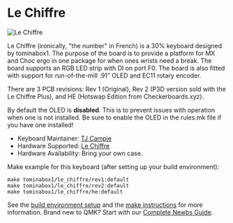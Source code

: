 # Le Chiffre

![Le Chiffre](https://i.imgur.com/X1WsUmdl.png)

Le Chiffre (ironically, "the number" in French) is a 30% keyboard designed by tominabox1.  The purpose of the board is to provide a platform for MX and Choc ergo in one package for when ones wrists need a break. The board supports an RGB LED strip with DI on port F0. The board is also fitted with support for run-of-the-mill .91" OLED and EC11 rotary encoder.  

There are 3 PCB revisions: Rev 1 (Original), Rev 2 (P3D version sold with the Le Chiffre Plus), and HE (Hotswap Edition from Checkerboards.xyz).

By default the OLED is **disabled**. This is to prevent issues with operation when one is not installed. Be sure to enable the OLED in the rules.mk file if you have one installed!
 
* Keyboard Maintainer: [TJ Campie](https://github.com/tominabox1)
* Hardware Supported: [Le Chiffre](https://github.com/tominabox1/Le-Chiffre-Keyboard)
* Hardware Availability: Bring your own case.

Make example for this keyboard (after setting up your build environment):

    make tominabox1/le_chiffre/rev1:default
    make tominabox1/le_chiffre/rev2:default
    make tominabox1/le_chiffre/he:default

See the [build environment setup](https://docs.qmk.fm/#/getting_started_build_tools) and the [make instructions](https://docs.qmk.fm/#/getting_started_make_guide) for more information. Brand new to QMK? Start with our [Complete Newbs Guide](https://docs.qmk.fm/#/newbs).

